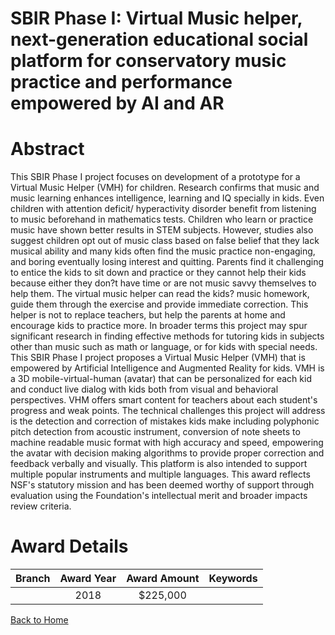 
SBIR Phase I: Virtual Music helper, next-generation educational social platform for conservatory music practice and performance empowered by AI and AR
======================================================================================================================================================

# Abstract


This SBIR Phase I project focuses on development of a prototype for a Virtual Music Helper (VMH) for children. Research confirms that music and music learning enhances intelligence, learning and IQ specially in kids. Even children with attention deficit/ hyperactivity disorder benefit from listening to music beforehand in mathematics tests. Children who learn or practice music have shown better results in STEM subjects. However, studies also suggest children opt out of music class based on false belief that they lack musical ability and many kids often find the music practice non-engaging, and boring eventually losing interest and quitting. Parents find it challenging to entice the kids to sit down and practice or they cannot help their kids because either they don?t have time or are not music savvy themselves to help them. The virtual music helper can read the kids? music homework, guide them through the exercise and provide immediate correction. This helper is not to replace teachers, but help the parents at home and encourage kids to practice more. In broader terms this project may spur significant research in finding effective methods for tutoring kids in subjects other than music such as math or language, or for kids with special needs. This SBIR Phase I project proposes a Virtual Music Helper (VMH) that is empowered by Artificial Intelligence and Augmented Reality for kids. VMH is a 3D mobile-virtual-human (avatar) that can be personalized for each kid and conduct live dialog with kids both from visual and behavioral perspectives. VHM offers smart content for teachers about each student's progress and weak points. The technical challenges this project will address is the detection and correction of mistakes kids make including polyphonic pitch detection from acoustic instrument, conversion of note sheets to machine readable music format with high accuracy and speed, empowering the avatar with decision making algorithms to provide proper correction and feedback verbally and visually. This platform is also intended to support multiple popular instruments and multiple languages. This award reflects NSF's statutory mission and has been deemed worthy of support through evaluation using the Foundation's intellectual merit and broader impacts review criteria.  

# Award Details

|Branch|Award Year|Award Amount|Keywords|
| :---: | :---: | :---: | :---: |
||2018|$225,000||
  
  


[Back to Home](https://github.com/chrischow/dod_sbir_awards/JT/#410)